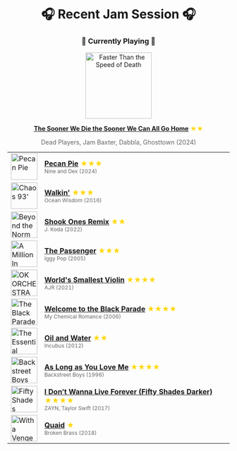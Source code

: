 <div align='center'>

# 🎧 Recent Jam Session 🎧

<h3>🎵 Currently Playing 🎵</h3>

<a href="https://open.spotify.com/track/0H4TYovisrcJKSLl4sr25h"><img src="https://i.scdn.co/image/ab67616d0000b273fa53c2e5e710a267b2bbc3b7" width="150" height="150" alt="Faster Than the Speed of Death" /></a>

<b><a href="https://open.spotify.com/track/0H4TYovisrcJKSLl4sr25h">The Sooner We Die the Sooner We Can All Go Home</a></b><span style="color: gold;"> ★★</span>

<span style="color: #666;">Dead Players, Jam Baxter, Dabbla, Ghosttown (2024)</span>

<table style='margin: 0 auto; max-width: 550px;'>
<tr>
<td width="60"><a href="https://open.spotify.com/track/4Y7f0o9kxEr2fwkCPC7I4k"><img src="https://i.scdn.co/image/ab67616d0000b273d2a85ebbfd9f834dafacaa8a" width="60" height="60" alt="Pecan Pie" /></a></td>
<td><b><a href="https://open.spotify.com/track/4Y7f0o9kxEr2fwkCPC7I4k">Pecan Pie</a></b> <span style="color: gold;"> ★★★</span><br><span style="font-size: 12px; color: #666;">Nine and Dex (2024)</span></td>
</tr>
<tr>
<td width="60"><a href="https://open.spotify.com/track/3KLAVrzY77ZlbQ3GOLZ8CX"><img src="https://i.scdn.co/image/ab67616d0000b273d7775702b925245900375b34" width="60" height="60" alt="Chaos 93'" /></a></td>
<td><b><a href="https://open.spotify.com/track/3KLAVrzY77ZlbQ3GOLZ8CX">Walkin'</a></b> <span style="color: gold;"> ★★★</span><br><span style="font-size: 12px; color: #666;">Ocean Wisdom (2016)</span></td>
</tr>
<tr>
<td width="60"><a href="https://open.spotify.com/track/7cVwM94GDHkMd2nYe4jdHD"><img src="https://i.scdn.co/image/ab67616d0000b2731aaa4af459faac4478583092" width="60" height="60" alt="Beyond the Norm" /></a></td>
<td><b><a href="https://open.spotify.com/track/7cVwM94GDHkMd2nYe4jdHD">Shook Ones Remix</a></b> <span style="color: gold;"> ★★</span><br><span style="font-size: 12px; color: #666;">J. Koda (2022)</span></td>
</tr>
<tr>
<td width="60"><a href="https://open.spotify.com/track/6pkv89yzv9kw6Vxhz8nSIH"><img src="https://i.scdn.co/image/ab67616d0000b27357ebfccbef07ebff2a495843" width="60" height="60" alt="A Million In Prizes: Iggy Pop Anthology (Edited Version)" /></a></td>
<td><b><a href="https://open.spotify.com/track/6pkv89yzv9kw6Vxhz8nSIH">The Passenger</a></b> <span style="color: gold;"> ★★★</span><br><span style="font-size: 12px; color: #666;">Iggy Pop (2005)</span></td>
</tr>
<tr>
<td width="60"><a href="https://open.spotify.com/track/2GujK1FWxxOZ118PaWNgbZ"><img src="https://i.scdn.co/image/ab67616d0000b2730b2dd5b222295ed11c07954c" width="60" height="60" alt="OK ORCHESTRA" /></a></td>
<td><b><a href="https://open.spotify.com/track/2GujK1FWxxOZ118PaWNgbZ">World's Smallest Violin</a></b> <span style="color: gold;"> ★★★★</span><br><span style="font-size: 12px; color: #666;">AJR (2021)</span></td>
</tr>
<tr>
<td width="60"><a href="https://open.spotify.com/track/5wQnmLuC1W7ATsArWACrgW"><img src="https://i.scdn.co/image/ab67616d0000b27317f77fab7e8f18d5f9fee4a1" width="60" height="60" alt="The Black Parade" /></a></td>
<td><b><a href="https://open.spotify.com/track/5wQnmLuC1W7ATsArWACrgW">Welcome to the Black Parade</a></b> <span style="color: gold;"> ★★★★</span><br><span style="font-size: 12px; color: #666;">My Chemical Romance (2006)</span></td>
</tr>
<tr>
<td width="60"><a href="https://open.spotify.com/track/4YK5MCLnSxbFbiVNkPsmTT"><img src="https://i.scdn.co/image/ab67616d0000b273e8319498d4779ebc56e82c6b" width="60" height="60" alt="The Essential Incubus" /></a></td>
<td><b><a href="https://open.spotify.com/track/4YK5MCLnSxbFbiVNkPsmTT">Oil and Water</a></b> <span style="color: gold;"> ★★</span><br><span style="font-size: 12px; color: #666;">Incubus (2012)</span></td>
</tr>
<tr>
<td width="60"><a href="https://open.spotify.com/track/00WvmRXTkPBZNhhRK3xfdy"><img src="https://i.scdn.co/image/ab67616d0000b273dafd4b9261a1ab9acd53a53d" width="60" height="60" alt="Backstreet Boys" /></a></td>
<td><b><a href="https://open.spotify.com/track/00WvmRXTkPBZNhhRK3xfdy">As Long as You Love Me</a></b> <span style="color: gold;"> ★★★★</span><br><span style="font-size: 12px; color: #666;">Backstreet Boys (1996)</span></td>
</tr>
<tr>
<td width="60"><a href="https://open.spotify.com/track/2y5aJvzXhHPA94U5GFAcXe"><img src="https://i.scdn.co/image/ab67616d0000b2735997605214d568d73fd365c2" width="60" height="60" alt="Fifty Shades Darker (Original Motion Picture Soundtrack)" /></a></td>
<td><b><a href="https://open.spotify.com/track/2y5aJvzXhHPA94U5GFAcXe">I Don’t Wanna Live Forever (Fifty Shades Darker)</a></b> <span style="color: gold;"> ★★★★</span><br><span style="font-size: 12px; color: #666;">ZAYN, Taylor Swift (2017)</span></td>
</tr>
<tr>
<td width="60"><a href="https://open.spotify.com/track/5EEr7Uh90uAZehZquvBGGq"><img src="https://i.scdn.co/image/ab67616d0000b2732bdf20efaf4b308ba0defa70" width="60" height="60" alt="With a Vengeance" /></a></td>
<td><b><a href="https://open.spotify.com/track/5EEr7Uh90uAZehZquvBGGq">Quaid</a></b> <span style="color: gold;"> ★</span><br><span style="font-size: 12px; color: #666;">Broken Brass (2018)</span></td>
</tr>
</table>
</div>

